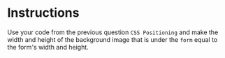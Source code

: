 # Instructions  

Use your code from the previous question `CSS Positioning` and make the width and height of the background image that is under the `form` equal to the form's width and height.
  
  